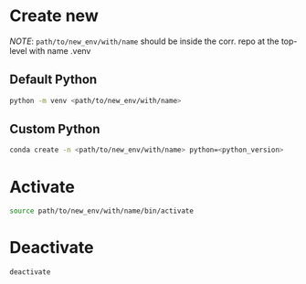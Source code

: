 # Create new
_NOTE_: `path/to/new_env/with/name` should be inside the corr. repo at the top-level with name .venv
## Default Python
```bash
python -m venv <path/to/new_env/with/name>
```
## Custom Python
```bash
conda create -n <path/to/new_env/with/name> python=<python_version>
```

# Activate
```bash
source path/to/new_env/with/name/bin/activate
```

# Deactivate 
```bash
deactivate
```
